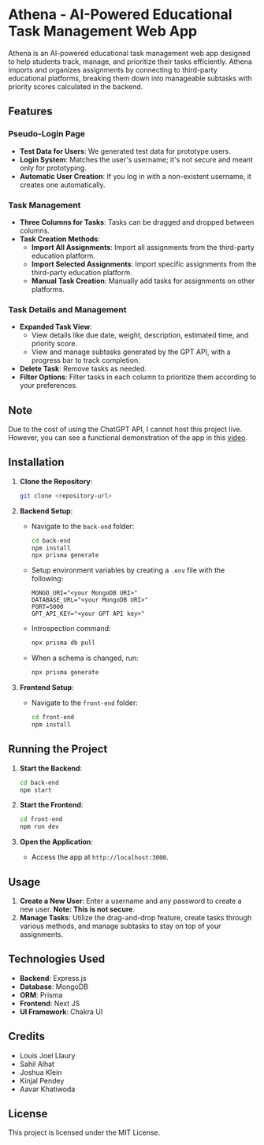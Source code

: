 # Athena - AI-Powered Educational Task Management Web App

Athena is an AI-powered educational task management web app designed to help students track, manage, and prioritize their tasks efficiently. Athena imports and organizes assignments by connecting to third-party educational platforms, breaking them down into manageable subtasks with priority scores calculated in the backend.

## Features

### Pseudo-Login Page
- **Test Data for Users**: We generated test data for prototype users.
- **Login System**: Matches the user's username; it's not secure and meant only for prototyping.
- **Automatic User Creation**: If you log in with a non-existent username, it creates one automatically.

### Task Management
- **Three Columns for Tasks**: Tasks can be dragged and dropped between columns.
- **Task Creation Methods**:
  - **Import All Assignments**: Import all assignments from the third-party education platform.
  - **Import Selected Assignments**: Import specific assignments from the third-party education platform.
  - **Manual Task Creation**: Manually add tasks for assignments on other platforms.

### Task Details and Management
- **Expanded Task View**: 
  - View details like due date, weight, description, estimated time, and priority score.
  - View and manage subtasks generated by the GPT API, with a progress bar to track completion.
- **Delete Task**: Remove tasks as needed.
- **Filter Options**: Filter tasks in each column to prioritize them according to your preferences.

## Note

Due to the cost of using the ChatGPT API, I cannot host this project live. However, you can see a functional demonstration of the app in this [video](https://drive.google.com/file/d/16uKAHajKWCFvbDYS2jdxQRt0MElgyZYd/view?usp=sharing).

## Installation

1. **Clone the Repository**:
   ```bash
   git clone <repository-url>
   ```

2. **Backend Setup**:
   - Navigate to the `back-end` folder:
     ```bash
     cd back-end
     npm install
     npx prisma generate
     ```
   - Setup environment variables by creating a `.env` file with the following:
     ```env
     MONGO_URI="<your MongoDB URI>"
     DATABASE_URL="<your MongoDB URI>"
     PORT=5000
     GPT_API_KEY="<your GPT API key>"
     ```
   - Introspection command:
     ```bash
     npx prisma db pull
     ```
   - When a schema is changed, run:
     ```bash
     npx prisma generate
     ```

3. **Frontend Setup**:
   - Navigate to the `front-end` folder:
     ```bash
     cd front-end
     npm install
     ```

## Running the Project

1. **Start the Backend**:
   ```bash
   cd back-end
   npm start
   ```

2. **Start the Frontend**:
   ```bash
   cd front-end
   npm run dev
   ```

3. **Open the Application**:
   - Access the app at `http://localhost:3000`.

## Usage

1. **Create a New User**: Enter a username and any password to create a new user. **Note: This is not secure**.
2. **Manage Tasks**: Utilize the drag-and-drop feature, create tasks through various methods, and manage subtasks to stay on top of your assignments.

## Technologies Used

- **Backend**: Express.js
- **Database**: MongoDB
- **ORM**: Prisma
- **Frontend**: Next JS
- **UI Framework**: Chakra UI

## Credits

- Louis Joel Llaury
- Sahil Alhat
- Joshua Klein
- Kinjal Pendey
- Aavar Khatiwoda

## License

This project is licensed under the MIT License.
